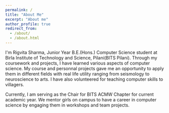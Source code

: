 ```yaml
---
permalink: /
title: "About Me"
excerpt: "About me"
author_profile: true
redirect_from: 
  - /about/
  - /about.html
---
```


I'm Rigvita Sharma, Junior Year B.E.(Hons.) Computer Science student at Birla Institute of Technology and Science, Pilani(BITS Pilani). 
Through my coursework and projects, I have learned various aspects of computer science. My course and personnal projects gave me an opportunity to apply them in different fields with real life utility ranging from seismology to neuroscience to arts. I have also volunteered for teaching computer skills to villagers. 

Currently, I am serving as the Chair for BITS ACMW Chapter for current academic year. We mentor girls on campus to have a career in computer science by engaging them in workshops and team projects.



